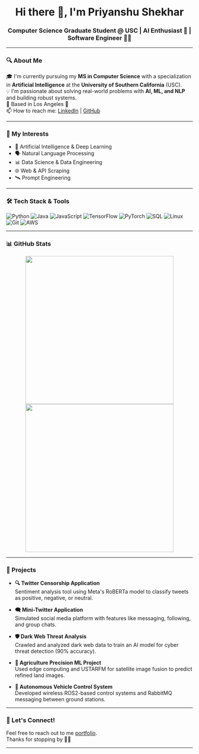 <h1 align="center">Hi there 👋, I'm Priyanshu Shekhar</h1>
<h3 align="center">Computer Science Graduate Student @ USC | AI Enthusiast 🤖 | Software Engineer 👨‍💻</h3>

---

### 🔍 About Me

🎓 I'm currently pursuing my **MS in Computer Science** with a specialization in **Artificial Intelligence** at the **University of Southern California** (USC).  
💡 I'm passionate about solving real-world problems with **AI, ML, and NLP** and building robust systems.  
📍 Based in Los Angeles 🌴  
📫 How to reach me: [LinkedIn](https://www.linkedin.com/in/-priyanshu-shekhar) | [GitHub](https://github.com/Priyanshu-Shekhar)  

---

### 🧠 My Interests

- 🤖 Artificial Intelligence & Deep Learning  
- 🗣️ Natural Language Processing  
- 📊 Data Science & Data Engineering  
- 🌐 Web & API Scraping  
- 🛰️ Prompt Engineering

---

### 🛠️ Tech Stack & Tools

![Python](https://img.shields.io/badge/-Python-3776AB?style=flat&logo=python&logoColor=white)
![Java](https://img.shields.io/badge/-Java-007396?style=flat&logo=java&logoColor=white)
![JavaScript](https://img.shields.io/badge/-JavaScript-F7DF1E?style=flat&logo=javascript&logoColor=black)
![TensorFlow](https://img.shields.io/badge/-TensorFlow-FF6F00?style=flat&logo=tensorflow&logoColor=white)
![PyTorch](https://img.shields.io/badge/-PyTorch-EE4C2C?style=flat&logo=pytorch&logoColor=white)
![SQL](https://img.shields.io/badge/-SQL-4479A1?style=flat&logo=postgresql&logoColor=white)
![Linux](https://img.shields.io/badge/-Linux-FCC624?style=flat&logo=linux&logoColor=black)
![Git](https://img.shields.io/badge/-Git-F05032?style=flat&logo=git&logoColor=white)
![AWS](https://img.shields.io/badge/-AWS-232F3E?style=flat&logo=amazon-aws&logoColor=white)

---

### 📊 GitHub Stats

<p align="center">
  <img src="https://github-readme-stats.vercel.app/api?username=Priyanshu-Shekhar&show_icons=true&theme=gruvbox&hide_border=false&border_radius=10&custom_title=Priyanshu%20Shekhar's%20GitHub%20Stats&card_width=400" width="400px"/>
  <img src="https://github-readme-stats.vercel.app/api/top-langs/?username=Priyanshu-Shekhar&layout=compact&langs_count=6&theme=gruvbox&hide_border=false&border_radius=10&card_width=400" width="400px"/>
</p>

---

### 🚀 Projects

- **🔍 Twitter Censorship Application**  
  Sentiment analysis tool using Meta's RoBERTa model to classify tweets as positive, negative, or neutral.

- **🗨️ Mini-Twitter Application**  
  Simulated social media platform with features like messaging, following, and group chats.

- **🛡️ Dark Web Threat Analysis**  
  Crawled and analyzed dark web data to train an AI model for cyber threat detection (90% accuracy).

- **🌾 Agriculture Precision ML Project**  
  Used edge computing and USTARFM for satellite image fusion to predict refined land images.

- **🤖 Autonomous Vehicle Control System**  
  Developed wireless ROS2-based control systems and RabbitMQ messaging between ground stations.

---

### 🤝 Let's Connect!

Feel free to reach out to me [portfolio](https://www.linkedin.com/in/-priyanshu-shekhar).  
Thanks for stopping by 🙏😊  

---
